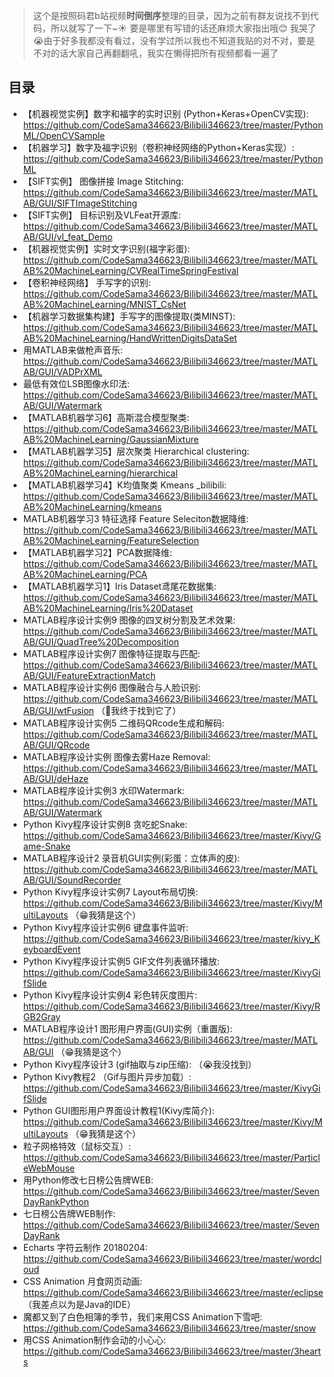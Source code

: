 > 这个是按照码君b站视频**时间倒序**整理的目录，因为之前有群友说找不到代码，所以就写了一下~:sunny:
> 要是哪里有写错的话还麻烦大家指出哦:blush:
> 我哭了:sob:由于好多我都没有看过，没有学过所以我也不知道我贴的对不对，要是不对的话大家自己再翻翻吼，我实在懒得把所有视频都看一遍了

## 目录
- 【机器视觉实例】数字和福字的实时识别 (Python+Keras+OpenCV实现): https://github.com/CodeSama346623/Bilibili346623/tree/master/PythonML/OpenCVSample
- 【机器学习】数字及福字识别（卷积神经网络的Python+Keras实现）: https://github.com/CodeSama346623/Bilibili346623/tree/master/PythonML
- 【SIFT实例】 图像拼接 Image Stitching: https://github.com/CodeSama346623/Bilibili346623/tree/master/MATLAB/GUI/SIFTImageStitching
- 【SIFT实例】 目标识别及VLFeat开源库: https://github.com/CodeSama346623/Bilibili346623/tree/master/MATLAB/GUI/vl_feat_Demo
- 【机器视觉实例】实时文字识别(福字彩蛋): https://github.com/CodeSama346623/Bilibili346623/tree/master/MATLAB%20MachineLearning/CVRealTimeSpringFestival
- 【卷积神经网络】 手写字的识别: https://github.com/CodeSama346623/Bilibili346623/tree/master/MATLAB%20MachineLearning/MNIST_CsNet
- 【机器学习数据集构建】手写字的图像提取(类MINST): https://github.com/CodeSama346623/Bilibili346623/tree/master/MATLAB%20MachineLearning/HandWrittenDigitsDataSet
- 用MATLAB来做枪声音乐: https://github.com/CodeSama346623/Bilibili346623/tree/master/MATLAB/GUI/VADPrXML
- 最低有效位LSB图像水印法: https://github.com/CodeSama346623/Bilibili346623/tree/master/MATLAB/GUI/Watermark
- 【MATLAB机器学习6】高斯混合模型聚类: https://github.com/CodeSama346623/Bilibili346623/tree/master/MATLAB%20MachineLearning/GaussianMixture
- 【MATLAB机器学习5】层次聚类 Hierarchical clustering: https://github.com/CodeSama346623/Bilibili346623/tree/master/MATLAB%20MachineLearning/hierarchical
- 【MATLAB机器学习4】K均值聚类 Kmeans _bilibili: https://github.com/CodeSama346623/Bilibili346623/tree/master/MATLAB%20MachineLearning/kmeans
- MATLAB机器学习3 特征选择 Feature Seleciton数据降维: https://github.com/CodeSama346623/Bilibili346623/tree/master/MATLAB%20MachineLearning/FeatureSelection
- 【MATLAB机器学习2】PCA数据降维: https://github.com/CodeSama346623/Bilibili346623/tree/master/MATLAB%20MachineLearning/PCA
- 【MATLAB机器学习1】Iris Dataset鸢尾花数据集: https://github.com/CodeSama346623/Bilibili346623/tree/master/MATLAB%20MachineLearning/Iris%20Dataset
- MATLAB程序设计实例9 图像的四叉树分割及艺术效果: https://github.com/CodeSama346623/Bilibili346623/tree/master/MATLAB/GUI/QuadTree%20Decomposition
- MATLAB程序设计实例7 图像特征提取与匹配: https://github.com/CodeSama346623/Bilibili346623/tree/master/MATLAB/GUI/FeatureExtractionMatch
- MATLAB程序设计实例6 图像融合与人脸识别: https://github.com/CodeSama346623/Bilibili346623/tree/master/MATLAB/GUI/wtFusion （:hatching_chick:我终于找到它了）
- MATLAB程序设计实例5 二维码QRcode生成和解码: https://github.com/CodeSama346623/Bilibili346623/tree/master/MATLAB/GUI/QRcode
- MATLAB程序设计实例 图像去雾Haze Removal: https://github.com/CodeSama346623/Bilibili346623/tree/master/MATLAB/GUI/deHaze
- MATLAB程序设计实例3 水印Watermark: https://github.com/CodeSama346623/Bilibili346623/tree/master/MATLAB/GUI/Watermark
- Python Kivy程序设计实例8 贪吃蛇Snake: https://github.com/CodeSama346623/Bilibili346623/tree/master/Kivy/Game-Snake
- MATLAB程序设计2 录音机GUI实例(彩蛋：立体声的皮): https://github.com/CodeSama346623/Bilibili346623/tree/master/MATLAB/GUI/SoundRecorder
- Python Kivy程序设计实例7 Layout布局切换: https://github.com/CodeSama346623/Bilibili346623/tree/master/Kivy/MultiLayouts （:grin:我猜是这个）
- Python Kivy程序设计实例6 键盘事件监听: https://github.com/CodeSama346623/Bilibili346623/tree/master/kivy_KeyboardEvent
- Python Kivy程序设计实例5 GIF文件列表循环播放: https://github.com/CodeSama346623/Bilibili346623/tree/master/KivyGifSlide
- Python Kivy程序设计实例4 彩色转灰度图片: https://github.com/CodeSama346623/Bilibili346623/tree/master/Kivy/RGB2Gray 
- MATLAB程序设计1 图形用户界面(GUI)实例（重置版): https://github.com/CodeSama346623/Bilibili346623/tree/master/MATLAB/GUI （:grin:我猜是这个）
- Python Kivy程序设计3 (gif抽取与zip压缩): （:sob:我没找到）
- Python Kivy教程2 （Gif与图片异步加载）: https://github.com/CodeSama346623/Bilibili346623/tree/master/KivyGifSlide 
- Python GUI图形用户界面设计教程1(Kivy库简介): https://github.com/CodeSama346623/Bilibili346623/tree/master/Kivy/MultiLayouts （:grin:我猜是这个）
- 粒子网格特效（鼠标交互）: https://github.com/CodeSama346623/Bilibili346623/tree/master/ParticleWebMouse
- 用Python修改七日榜公告牌WEB: https://github.com/CodeSama346623/Bilibili346623/tree/master/SevenDayRankPython
- 七日榜公告牌WEB制作: https://github.com/CodeSama346623/Bilibili346623/tree/master/SevenDayRank
- Echarts 字符云制作 20180204: https://github.com/CodeSama346623/Bilibili346623/tree/master/wordcloud
- CSS Animation 月食网页动画: https://github.com/CodeSama346623/Bilibili346623/tree/master/eclipse （我差点以为是Java的IDE）
- 魔都又到了白色相簿的季节，我们来用CSS Animation下雪吧: https://github.com/CodeSama346623/Bilibili346623/tree/master/snow
- 用CSS Animation制作会动的小心心: https://github.com/CodeSama346623/Bilibili346623/tree/master/3hearts
